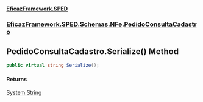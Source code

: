 #### [EficazFramework.SPED](EficazFrameworkSPED.md 'EficazFramework SPED')
### [EficazFramework.SPED.Schemas.NFe](EficazFramework.SPED.Schemas.NFe.md 'EficazFramework.SPED.Schemas.NFe').[PedidoConsultaCadastro](EficazFramework.SPED.Schemas.NFe/PedidoConsultaCadastro.md 'EficazFramework.SPED.Schemas.NFe.PedidoConsultaCadastro')

## PedidoConsultaCadastro.Serialize() Method

```csharp
public virtual string Serialize();
```

#### Returns
[System.String](https://docs.microsoft.com/en-us/dotnet/api/System.String 'System.String')